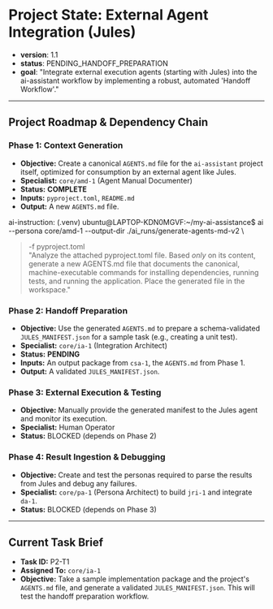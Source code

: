 # Project State: External Agent Integration (Jules)

- **version**: 1.1
- **status**: PENDING_HANDOFF_PREPARATION
- **goal**: "Integrate external execution agents (starting with Jules) into the ai-assistant workflow by implementing a robust, automated 'Handoff Workflow'."

---
## Project Roadmap & Dependency Chain

### Phase 1: Context Generation
- **Objective:** Create a canonical `AGENTS.md` file for the `ai-assistant` project itself, optimized for consumption by an external agent like Jules.
- **Specialist:** `core/amd-1` (Agent Manual Documenter)
- **Status:** **COMPLETE**
- **Inputs:** `pyproject.toml`, `README.md`
- **Output:** A new `AGENTS.md` file.

ai-instruction:
(.venv) ubuntu@LAPTOP-KDN0MGVF:~/my-ai-assistance$ ai --persona core/amd-1 --output-dir ./ai_runs/generate-agents-md-v2 \
>   -f pyproject.toml \
>   "<ACTION>Analyze the attached pyproject.toml file. Based *only* on its content, generate a new AGENTS.md file that documents the canonical, machine-executable commands for installing dependencies, running tests, and running the application. Place the generated file in the workspace.</ACTION>"


### Phase 2: Handoff Preparation
- **Objective:** Use the generated `AGENTS.md` to prepare a schema-validated `JULES_MANIFEST.json` for a sample task (e.g., creating a unit test).
- **Specialist:** `core/ia-1` (Integration Architect)
- **Status:** **PENDING**
- **Inputs:** An output package from `csa-1`, the `AGENTS.md` from Phase 1.
- **Output:** A validated `JULES_MANIFEST.json`.

### Phase 3: External Execution & Testing
- **Objective:** Manually provide the generated manifest to the Jules agent and monitor its execution.
- **Specialist:** Human Operator
- **Status:** BLOCKED (depends on Phase 2)

### Phase 4: Result Ingestion & Debugging
- **Objective:** Create and test the personas required to parse the results from Jules and debug any failures.
- **Specialist:** `core/pa-1` (Persona Architect) to build `jri-1` and integrate `da-1`.
- **Status:** BLOCKED (depends on Phase 3)

---
## Current Task Brief
- **Task ID:** P2-T1
- **Assigned To:** `core/ia-1`
- **Objective:** Take a sample implementation package and the project's `AGENTS.md` file, and generate a validated `JULES_MANIFEST.json`. This will test the handoff preparation workflow.